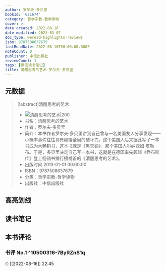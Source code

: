 ```yaml
---
author: 罗尔夫·多贝里
bookId: '621674'
category: 哲学宗教-哲学读物
cover: >-
date created: 2022-08-16
date modified: 2023-03-07
doc_type: weread-highlights-reviews
isbn: 9787508637679
lastReadDate: 2022-08-16T00:00:00.000Z
noteCount: 0
publisher: 中信出版社
reviewCount: 1
tags: [微信读书笔记]
title: 清醒思考的艺术-罗尔夫·多贝里
---
```


## 元数据

>[!abstract]清醒思考的艺术
> - ![清醒思考的艺术|200](https://wfqqreader-1252317822.image.myqcloud.com/cover/674/621674/t7_621674.jpg)
> - 书名：清醒思考的艺术
> - 作者：罗尔夫·多贝里
> - 简介：本书作者罗尔夫·多贝里讲到自己曾与一名美国友人分享发现——小概率事件往往具有颠覆全局的破坏力。这个美国人后来据此写了一本书成为大畅销书，这本书就是《黑天鹅》，那个美国人叫纳西姆·塔勒布。于是，多贝里决定自己写一本书，这就是在德国率先超越《乔布斯传》登上畅销书排行榜榜首的《清醒思考的艺术》。
> - 出版时间 2013-01-01 00:00:00
> - ISBN：9787508637679
> - 分类：哲学宗教-哲学读物
> - 出版社：中信出版社

## 高亮划线

## 读书笔记

## 本书评论

### 书评 No.1 ^10500316-7ByRZnS1q

⏱ [[2022-08-16]] 22:45
